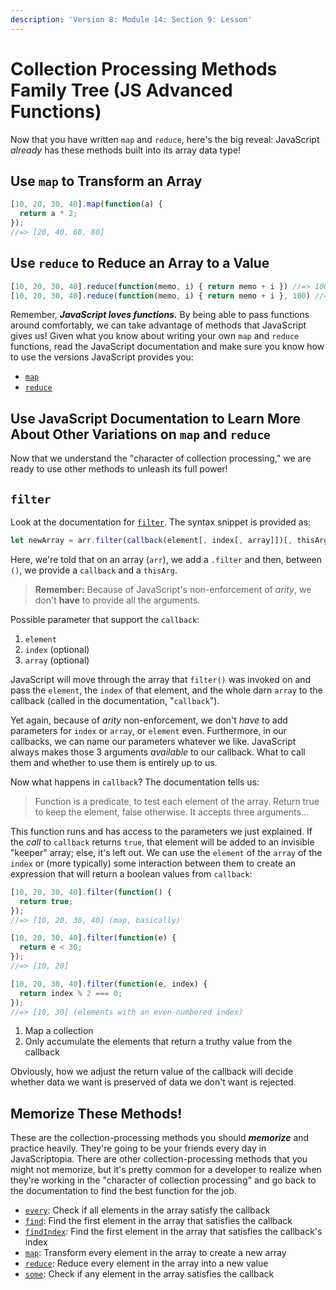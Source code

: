 ```yaml
---
description: 'Version 8: Module 14: Section 9: Lesson'
---
```


# Collection Processing Methods Family Tree (JS Advanced Functions)

Now that you have written `map` and `reduce`, here's the big reveal: JavaScript _already_ has these methods built into its array data type!

## Use `map` to Transform an Array

```javascript
[10, 20, 30, 40].map(function(a) {
  return a * 2;
});
//=> [20, 40, 60, 80]
```

## Use `reduce` to Reduce an Array to a Value

```javascript
[10, 20, 30, 40].reduce(function(memo, i) { return memo + i }) //=> 100
[10, 20, 30, 40].reduce(function(memo, i) { return memo + i }, 100) //=> 200
```

Remember, _**JavaScript loves functions.**_ By being able to pass functions around comfortably, we can take advantage of methods that JavaScript gives us! Given what you know about writing your own `map` and `reduce` functions, read the JavaScript documentation and make sure you know how to use the versions JavaScript provides you:

* [`map`](https://developer.mozilla.org/en-US/docs/Web/JavaScript/Reference/Global\_Objects/Array/map)
* [`reduce`](https://developer.mozilla.org/en-US/docs/Web/JavaScript/Reference/Global\_Objects/Array/Reduce)

## Use JavaScript Documentation to Learn More About Other Variations on `map` and `reduce`

Now that we understand the "character of collection processing," we are ready to use other methods to unleash its full power!

## `filter`

Look at the documentation for [`filter`](https://developer.mozilla.org/en-US/docs/Web/JavaScript/Reference/Global\_Objects/Array/filter). The syntax snippet is provided as:

```javascript
let newArray = arr.filter(callback(element[, index[, array]])[, thisArg]);
```

Here, we're told that on an array (`arr`), we add a `.filter` and then, between `()`, we provide a `callback` and a `thisArg`.

> **Remember:** Because of JavaScript's non-enforcement of _arity_, we don't **have** to provide all the arguments.

Possible parameter that support the `callback`:

1. `element`
2. `index` (optional)
3. `array` (optional)

JavaScript will move through the array that `filter()` was invoked on and pass the `element`, the `index` of that element, and the whole darn `array` to the callback (called in the documentation, "`callback`").

Yet again, because of _arity_ non-enforcement, we don't _have_ to add parameters for `index` or `array`, or `element` even. Furthermore, in our callbacks, we can name our parameters whatever we like. JavaScript always makes those 3 arguments _available_ to our callback. What to call them and whether to use them is entirely up to us.

Now what happens in `callback`? The documentation tells us:

> Function is a predicate, to test each element of the array. Return true to keep the element, false otherwise. It accepts three arguments...

This function runs and has access to the parameters we just explained. If the _call_ to `callback` returns `true`, that element will be added to an invisible "keeper" array; else, it's left out. We can use the `element` of the `array` of the `index` or (more typically) some interaction between them to create an expression that will return a boolean values from `callback`:

```javascript
[10, 20, 30, 40].filter(function() {
  return true;
});
//=> [10, 20, 30, 40] (map, basically)

[10, 20, 30, 40].filter(function(e) {
  return e < 30;
});
//=> [10, 20]

[10, 20, 30, 40].filter(function(e, index) {
  return index % 2 === 0;
});
//=> [10, 30] (elements with an even-numbered index)
```

1. Map a collection
2. Only accumulate the elements that return a truthy value from the callback

Obviously, how we adjust the return value of the callback will decide whether data we want is preserved of data we don't want is rejected.

## Memorize These Methods!

These are the collection-processing methods you should _**memorize**_ and practice heavily. They're going to be your friends every day in JavaScriptopia. There are other collection-processing methods that you might not memorize, but it's pretty common for a developer to realize when they're working in the "character of collection processing" and go back to the documentation to find the best function for the job.

* [`every`](https://developer.mozilla.org/en-US/docs/Web/JavaScript/Reference/Global\_Objects/Array/every): Check if all elements in the array satisfy the callback
* [`find`](https://developer.mozilla.org/en-US/docs/Web/JavaScript/Reference/Global\_Objects/Array/find): Find the first element in the array that satisfies the callback
* [`findIndex`](https://developer.mozilla.org/en-US/docs/Web/JavaScript/Reference/Global\_Objects/Array/findIndex): Find the first element in the array that satisfies the callback's index
* [`map`](https://developer.mozilla.org/en-US/docs/Web/JavaScript/Reference/Global\_Objects/Array/map): Transform every element in the array to create a new array
* [`reduce`](https://developer.mozilla.org/en-US/docs/Web/JavaScript/Reference/Global\_Objects/Array/Reduce): Reduce every element in the array into a new value
* [`some`](https://developer.mozilla.org/en-US/docs/Web/JavaScript/Reference/Global\_Objects/Array/some): Check if any element in the array satisfies the callback
